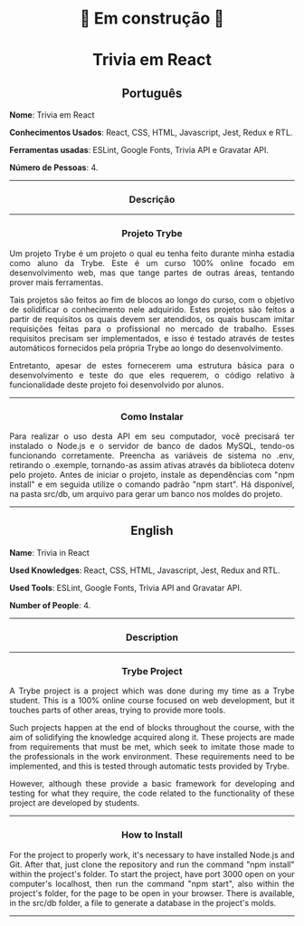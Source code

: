<h1 align="center">🚧 Em construção 🚧</h1>

<h1 align="center">Trivia em React</h1>

<h2 align="center">Português</h2>


**Nome**: Trivia em React

**Conhecimentos Usados**: React, CSS, HTML, Javascript, Jest, Redux e RTL.

**Ferramentas usadas**: ESLint, Google Fonts, Trivia API e Gravatar API.

**Número de Pessoas**: 4.

-----------------------

<h3 align="center">Descrição</h3>

<p align="justify"></p>
<p align="justify"></p>
<p align="justify"></p>
<p align="justify"></p>

-----------------------

<h3 align="center">Projeto Trybe</h3>

  <p align="justify">Um projeto Trybe é um projeto o qual eu tenha feito durante minha estadia como aluno da Trybe. Este é um curso 100% online focado em desenvolvimento web, mas que tange partes de outras áreas, tentando prover mais ferramentas.</p>
  <p align="justify">Tais projetos são feitos ao fim de blocos ao longo do curso, com o objetivo de solidificar o conhecimento nele adquirido. Estes projetos são feitos a partir de requisitos os quais devem ser atendidos, os quais buscam imitar requisições feitas para o profissional no mercado de trabalho. Esses requisitos precisam ser implementados, e isso é testado através de testes automáticos fornecidos pela própria Trybe ao longo do desenvolvimento.</p>
  <p align="justify">Entretanto, apesar de estes fornecerem uma estrutura básica para o desenvolvimento e teste do que eles requerem, o código relativo à funcionalidade deste projeto foi desenvolvido por alunos.</p>

-----------------------

<h3 align="center">Como Instalar</h3>
<p align="justify">Para realizar o uso desta API em seu computador, você precisará ter instalado o Node.js e o servidor de banco de dados MySQL, tendo-os funcionando corretamente. Preencha as variáveis de sistema no .env, retirando o .exemple, tornando-as assim ativas através da biblioteca dotenv pelo projeto. Antes de iniciar o projeto, instale as dependências com "npm install" e em seguida utilize o comando padrão "npm start". Há disponível, na pasta src/db, um arquivo para gerar um banco nos moldes do projeto.</p>

-----------------------

<h2 align="center">English</h2>


**Name**: Trivia in React

**Used Knowledges**: React, CSS, HTML, Javascript, Jest, Redux and RTL.

**Used Tools**: ESLint, Google Fonts, Trivia API and Gravatar API.

**Number of People**: 4.

-----------------------

<h3 align="center">Description</h3>

<p align="justify"></p>
<p align="justify"></p>
<p align="justify"></p>
<p align="justify"></p>

-----------------------

<h3 align="center">Trybe Project</h3>

  <p align="justify">A Trybe project is a project which was done during my time as a Trybe student. This is a 100% online course focused on web development, but it touches parts of other areas, trying to provide more tools.</p>
  <p align="justify">Such projects happen at the end of blocks throughout the course, with the aim of solidifying the knowledge acquired along  it. These projects are made from requirements that must be met, which seek to imitate those made to the professionals in the work environment. These requirements need to be implemented, and this is tested through automatic tests provided by Trybe.</p>
  <p align="justify">However, although these provide a basic framework for developing and testing for what they require, the code related to the functionality of these project are developed by students.</p>

-----------------------

<h3 align="center">How to Install</h3>
<p align="justify">For the project to properly work, it's necessary to have installed Node.js and Git. After that, just clone the repository and run the command "npm install" within the project's folder. To start the project, have port 3000 open on your computer's localhost, then run the command "npm start", also within the project's folder, for the page to be open in your browser. There is available, in the src/db folder, a file to generate a database in the project's molds.</p>

-----------------------
